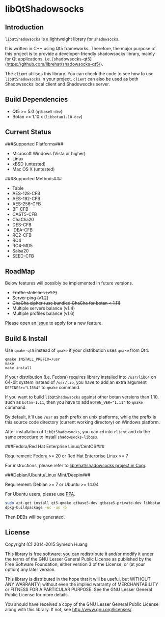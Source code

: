 libQtShadowsocks
================

Introduction
------------

`libQtShadowsocks` is a lightweight library for `shadowsocks`.

It is written in C++ using Qt5 frameworks. Therefore, the major purpose of this project is to provide a developer-friendly shadowsocks library, mainly for Qt applications, i.e. [shadowsocks-qt5] (https://github.com/librehat/shadowsocks-qt5/).

The `client` utilises this library. You can check the code to see how to use `libQtShadowsocks` in your project. `client` can also be used as both Shadowsocks local client and Shadowsocks server.

Build Dependencies
----------

- Qt5 >= 5.0 (`qtbase5-dev`)
- Botan >= 1.10.x (`libbotan1.10-dev`)

Current Status
--------------

###Supported Platforms###

- Microsoft Windows (Vista or higher)
- Linux
- xBSD (untested)
- Mac OS X (untested)

###Supported Methods###

- Table
- AES-128-CFB
- AES-192-CFB
- AES-256-CFB
- BF-CFB
- CAST5-CFB
- ChaCha20
- DES-CFB
- IDEA-CFB
- RC2-CFB
- RC4
- RC4-MD5
- Salsa20
- SEED-CFB

RoadMap
-------

Below features will possibly be implemented in future versions.

- ~~Traffic statistics (v1.2)~~
- ~~Server ping (v1.2)~~
- ~~ChaCha cipher (use bundled ChaCha for botan < 1.11)~~
- Multiple servers balance (v1.4)
- Multiple profiles balance (v1.6)

Please open an [issue](https://github.com/librehat/libQtShadowsocks/issues) to apply for a new feature.

Build & Install
---------------

Use `qmake-qt5` instead of `qmake` if your distribution uses `qmake` from Qt4.

```
qmake INSTALL_PREFIX=/usr
make
make install
```

If your distribution (i.e. Fedora) requires library installed into `/usr/lib64` on 64-bit system instead of `/usr/lib`, you have to add an extra argument `DEFINES+="LIB64"` to `qmake` command.

If you want to build `libQtShadowsocks` against other botan versions than 1.10, such as `botan-1.11`, then you have to add `BOTAN_VER="1.11"` to `qmake` command.

By default, it'll use `/usr` as path prefix on unix platforms, while the prefix is this source code directory (current working directory) on Windows platform.

After installation of `libQtShadowsocks`, you can `cd` into `client` and do the same procedure to install `shadowsocks-libqss`.

###Fedora/Red Hat Enterprise Linux/CentOS###

Requirement: Fedora >= 20 or Red Hat Enterprise Linux >= 7

For instructions, please refer to [librehat/shadowsocks project in Copr](http://copr.fedoraproject.org/coprs/librehat/shadowsocks/).

###Debian/Ubuntu/Linux Mint/Deepin###

Requirement: Debian >= 7 or Ubuntu >= 14.04

For Ubuntu users, please use [PPA](https://code.launchpad.net/~hzwhuang/+archive/ubuntu/ss-qt5).

```bash
sudo apt-get install qt5-qmake qtbase5-dev qtbase5-private-dev libbotan1.10-dev #skip this part if you installed these packages
dpkg-buildpackage -uc -us -b
```

Then DEBs will be generated.

License
-------

Copyright (C) 2014-2015 Symeon Huang

This library is free software: you can redistribute it and/or modify
it under the terms of the GNU Lesser General Public License as
published by the Free Software Foundation, either version 3 of the
License, or (at your option) any later version.

This library is distributed in the hope that it will be useful,
but WITHOUT ANY WARRANTY; without even the implied warranty of
MERCHANTABILITY or FITNESS FOR A PARTICULAR PURPOSE.  See the
GNU Lesser General Public License for more details.

You should have received a copy of the GNU Lesser General Public License
along with this library. If not, see <http://www.gnu.org/licenses/>.
